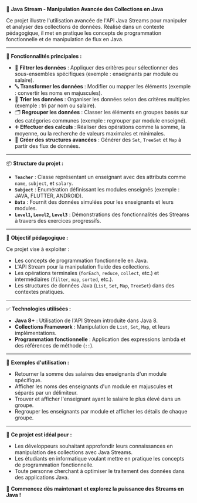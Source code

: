 📁 **Java Stream - Manipulation Avancée des Collections en Java**

Ce projet illustre l'utilisation avancée de l'API Java Streams pour manipuler et analyser des collections de données. Réalisé dans un contexte pédagogique, il met en pratique les concepts de programmation fonctionnelle et de manipulation de flux en Java.

---

🔧 **Fonctionnalités principales :**

- 📃 **Filtrer les données** : Appliquer des critères pour sélectionner des sous-ensembles spécifiques (exemple : enseignants par module ou salaire).
- 🔤 **Transformer les données** : Modifier ou mapper les éléments (exemple : convertir les noms en majuscules).
- 🔢 **Trier les données** : Organiser les données selon des critères multiples (exemple : tri par nom ou salaire).
- 🗂️ **Regrouper les données** : Classer les éléments en groupes basés sur des catégories communes (exemple : regrouper par module enseigné).
- ➕ **Effectuer des calculs** : Réaliser des opérations comme la somme, la moyenne, ou la recherche de valeurs maximales et minimales.
- 🌳 **Créer des structures avancées** : Générer des `Set`, `TreeSet` et `Map` à partir des flux de données.

---

📦 **Structure du projet :**

- **`Teacher`** : Classe représentant un enseignant avec des attributs comme `name`, `subject`, et `salary`.
- **`Subject`** : Enumération définissant les modules enseignés (exemple : JAVA, FLUTTER, ANDROID).
- **`Data`** : Fournit des données simulées pour les enseignants et leurs modules.
- **`Level1`, `Level2`, `Level3`** : Démonstrations des fonctionnalités des Streams à travers des exercices progressifs.

---

🚀 **Objectif pédagogique :**

Ce projet vise à exploiter :
- Les concepts de programmation fonctionnelle en Java.
- L'API Stream pour la manipulation fluide des collections.
- Les opérations terminales (`forEach`, `reduce`, `collect`, etc.) et intermédiaires (`filter`, `map`, `sorted`, etc.).
- Les structures de données Java (`List`, `Set`, `Map`, `TreeSet`) dans des contextes pratiques.

---

✅ **Technologies utilisées :**

- **Java 8+** : Utilisation de l'API Stream introduite dans Java 8.
- **Collections Framework** : Manipulation de `List`, `Set`, `Map`, et leurs implémentations.
- **Programmation fonctionnelle** : Application des expressions lambda et des références de méthode (`::`).

---

📖 **Exemples d'utilisation :**

- Retourner la somme des salaires des enseignants d'un module spécifique.
- Afficher les noms des enseignants d'un module en majuscules et séparés par un délimiteur.
- Trouver et afficher l'enseignant ayant le salaire le plus élevé dans un groupe.
- Regrouper les enseignants par module et afficher les détails de chaque groupe.

---

🎯 **Ce projet est idéal pour :**

- Les développeurs souhaitant approfondir leurs connaissances en manipulation des collections avec Java Streams.
- Les étudiants en informatique voulant mettre en pratique les concepts de programmation fonctionnelle.
- Toute personne cherchant à optimiser le traitement des données dans des applications Java.

🌟 **Commencez dès maintenant et explorez la puissance des Streams en Java !**
